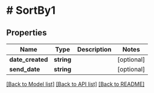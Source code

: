 # # SortBy1

## Properties

Name | Type | Description | Notes
------------ | ------------- | ------------- | -------------
**date_created** | **string** |  | [optional]
**send_date** | **string** |  | [optional]

[[Back to Model list]](../../README.md#models) [[Back to API list]](../../README.md#endpoints) [[Back to README]](../../README.md)
